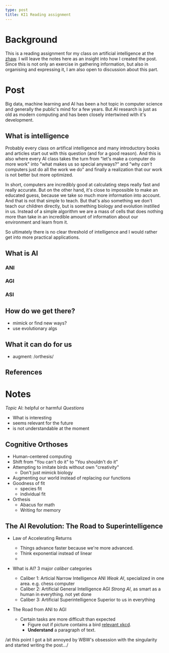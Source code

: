 ```yaml
---
type: post
title: KI1 Reading assignment
---
```


# Background
This is a reading assignment for my class on artificial intelligence at
the [zhaw](https://www.zhaw.ch). I will leave the notes here as an insight into how I created the
post. Since this is not only an exercise in gathering information, but also in
organising and expressing it, I am also open to discussion about this part.

# Post
Big data, machine learning and AI has been a hot topic in computer science and
generally the public's mind for a few years. But AI research is just as old as
modern computing and has been closely intertwined with it's development. 

## What is intelligence
Probably every class on artifical intelligence and many introductory books and
articles start out with this question (and for a good reason). And this is also
where every AI class takes the turn from "let's make a computer do more work"
into "what makes us so special anyways?" and "why *can't* computers just do all
the work we do" and finally a realization that our work is not better but more
optimized. 

In short, computers are incredibly good at calculating steps really fast and
really accurate. But on the other hand, it's close to impossible to make an
educated guess, because we take so much more information into account. And that
is not that simple to teach. But that's also something we don't teach our
children directly, but is something biology and evolution instilled in us.
Instead of a simple algorithm we are a mass of cells that does nothing more than
take in an incredible amount of information about our environment and learn from it.

So ultimately there is no clear threshold of intelligence and I would rather get
into more practical applications.

## What is AI
### ANI
### AGI
### ASI

## How do we get there?
* mimick or find new ways?
* use evolutionary algs

## What it can do for us
* augment: /orthesis/

## References

# Notes 
*Topic*
AI: helpful or harmful
*Questions*
* What is interesting
* seems relevant for the future
* is not understandable at the moment

## Cognitive Orthoses
* Human-centered computing
* Shift from "You can't do it" to "You shouldn't do it"
* Attempting to imitate birds without own "creativity"
    * Don't just mimick biology
* Augmenting our world instead of replacing our functions
* Goodness of fit
    * species fit
    * individual fit
* Orthesis
    * Abacus for math
    * Writing for memory

## The AI Revolution: The Road to Superintelligence
* Law of Accelerating Returns
    * Things advance faster because we're more advanced.
    * Think exponential instead of linear
    * 
* What is AI?
3 major *caliber* categories
    * Caliber 1: Articial Narrow Intelligence ANI
    *Weak AI*, specialized in one area. e.g. chess computer
    * Caliber 2: Artificial General Intelligence AGI
    *Strong AI*, as smart as a human in everything. not yet done
    * Caliber 3: Artificial Superintelligence
    Superior to us in everything

* The Road from ANI to AGI
    * Certain tasks are more difficult than expected
        * Figure out if picture contains a bird [relevant xkcd](https://xkcd.com/1425/).
        * **Understand** a paragraph of text.
        
/at this point I got a bit annoyed by WBW's obsession with the singularity and
started writing the post.../ 
